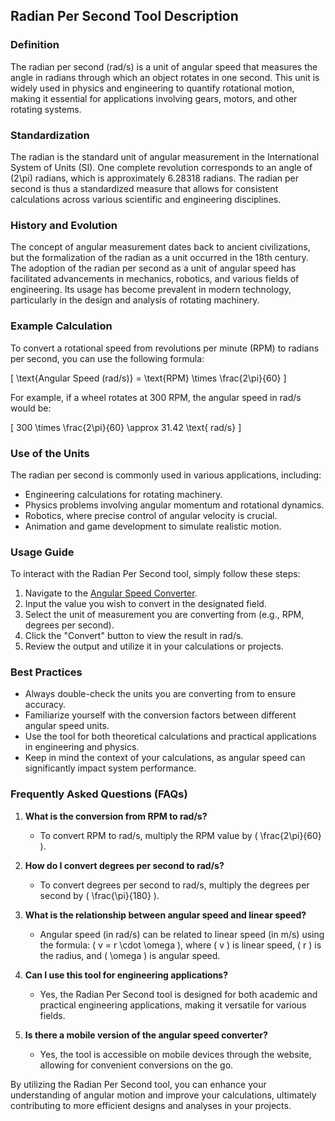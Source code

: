 ## Radian Per Second Tool Description

### Definition
The radian per second (rad/s) is a unit of angular speed that measures the angle in radians through which an object rotates in one second. This unit is widely used in physics and engineering to quantify rotational motion, making it essential for applications involving gears, motors, and other rotating systems.

### Standardization
The radian is the standard unit of angular measurement in the International System of Units (SI). One complete revolution corresponds to an angle of \(2\pi\) radians, which is approximately 6.28318 radians. The radian per second is thus a standardized measure that allows for consistent calculations across various scientific and engineering disciplines.

### History and Evolution
The concept of angular measurement dates back to ancient civilizations, but the formalization of the radian as a unit occurred in the 18th century. The adoption of the radian per second as a unit of angular speed has facilitated advancements in mechanics, robotics, and various fields of engineering. Its usage has become prevalent in modern technology, particularly in the design and analysis of rotating machinery.

### Example Calculation
To convert a rotational speed from revolutions per minute (RPM) to radians per second, you can use the following formula:

\[
\text{Angular Speed (rad/s)} = \text{RPM} \times \frac{2\pi}{60}
\]

For example, if a wheel rotates at 300 RPM, the angular speed in rad/s would be:

\[
300 \times \frac{2\pi}{60} \approx 31.42 \text{ rad/s}
\]

### Use of the Units
The radian per second is commonly used in various applications, including:
- Engineering calculations for rotating machinery.
- Physics problems involving angular momentum and rotational dynamics.
- Robotics, where precise control of angular velocity is crucial.
- Animation and game development to simulate realistic motion.

### Usage Guide
To interact with the Radian Per Second tool, simply follow these steps:
1. Navigate to the [Angular Speed Converter](https://www.inayam.co/unit-converter/angular_speed).
2. Input the value you wish to convert in the designated field.
3. Select the unit of measurement you are converting from (e.g., RPM, degrees per second).
4. Click the "Convert" button to view the result in rad/s.
5. Review the output and utilize it in your calculations or projects.

### Best Practices
- Always double-check the units you are converting from to ensure accuracy.
- Familiarize yourself with the conversion factors between different angular speed units.
- Use the tool for both theoretical calculations and practical applications in engineering and physics.
- Keep in mind the context of your calculations, as angular speed can significantly impact system performance.

### Frequently Asked Questions (FAQs)

1. **What is the conversion from RPM to rad/s?**
   - To convert RPM to rad/s, multiply the RPM value by \( \frac{2\pi}{60} \).

2. **How do I convert degrees per second to rad/s?**
   - To convert degrees per second to rad/s, multiply the degrees per second by \( \frac{\pi}{180} \).

3. **What is the relationship between angular speed and linear speed?**
   - Angular speed (in rad/s) can be related to linear speed (in m/s) using the formula: \( v = r \cdot \omega \), where \( v \) is linear speed, \( r \) is the radius, and \( \omega \) is angular speed.

4. **Can I use this tool for engineering applications?**
   - Yes, the Radian Per Second tool is designed for both academic and practical engineering applications, making it versatile for various fields.

5. **Is there a mobile version of the angular speed converter?**
   - Yes, the tool is accessible on mobile devices through the website, allowing for convenient conversions on the go.

By utilizing the Radian Per Second tool, you can enhance your understanding of angular motion and improve your calculations, ultimately contributing to more efficient designs and analyses in your projects.